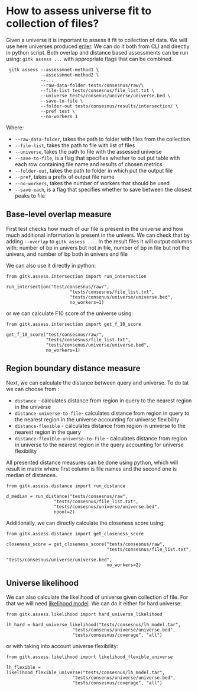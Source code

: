 # How to assess universe fit to collection of files?
Given a universe it is important to assess it fit to collection of data. 
We will use here universes produced [eriler](consensus-peaks.md). We can do it both from CLI and directly in python script. Both overlap and distance based assessments can be run using: ```gitk assess ...``` with appropriate flags that can be combined.

```
 gitk assess --assessmnet-method1 \
             --assessmnet-method2 \
             --...
             --raw-data-folder tests/consesnus/raw/\
             --file-list tests/consesnus/file_list.txt \
             --universe tests/consenus/universe/universe.bed \
             --save-to-file \
             --folder-out tests/consesnus/results/intersection/ \
             --pref test \
             --no-workers 1
```
Where:

- ``--raw-data-folder``, takes the path to folder with files from the collection
- ``--file-list``, takes the path to file with list of files
- ``--universe``, takes the path to file with the assessed universe
- ``--save-to-file``,  is a flag that specifies whether to out put table with each row 
containing file name and results of chosen metrics
- ``--folder-out``, takes the path to folder in which put the output file
- ``--pref``, takes a prefix of output file name
- ``--no-workers``, takes the number of workers that should be used
- ``--save-each``, is a flag that specifies whether to save between the closest peaks to file

## Base-level  overlap measure
First test checks how much of our file is present in the universe and how much 
additional information is present in the univers. We can check that by adding ```--overlap``` to ```gitk assess ...```. In the result files it will output columns with: number of bp in univers but not in file, number of bp in file but not the univers, and number of bp both in univers and file

We can also use it directly in python:

```
from gitk.assess.intersection import run_intersection

run_intersection("test/consesnus/raw/",
                        "tests/consesnus/file_list.txt",
                        "tests/consenus/universe/universe.bed",
                        no_workers=1)
```
or we can calculate F10 score of the universe using:

```
from gitk.assess.intersection import get_f_10_score

get_f_10_score("test/consesnus/raw/",
               "tests/consesnus/file_list.txt",
               "tests/consenus/universe/universe.bed",
               no_workers=1)
```

## Region boundary distance measure
Next, we can calculate the distance between query and universe. To do tat we can choose from :
 - ```distance``` - calculates distance from region in query to the nearest region in the universe
 - ```distance-universe-to-file```- calculates distance from region in query to the nearest region in the universe accounting for universe flexibility
 - ```distance-flexible``` - calculates distance from region in universe to the nearest region in the query
 - ```distance-flexible-universe-to-file``` - calculates distance from region in universe to the nearest region in the query accounting for universe flexibility


All presented distance measures can be done using python, which will result in matrix where first column is file names and the second one is median of distances. 

```
from gitk.assess.distance import run_distance

d_median = run_distance("tests/consesnus/raw",
                  "tests/consesnus/file_list.txt",
                  "tests/consesnus/universe/universe.bed",
                  npool=2)
```
Additionally, we can directly calculate the closeness score using:

```
from gitk.assess.distance import get_closeness_score

closeness_score = get_closeness_score("tests/consesnus/raw",
                                      "tests/consesnus/file_list.txt",
                                      "tests/consesnus/universe/universe.bed",
                                      no_workers=2)
```


## Universe likelihood

We can also calculate the likelihood of universe given collection of file. For that we
will need [likelihood model](consensus-peaks.md#making-likelihood-model-). We can do it
either for hard universe:

```
from gitk.assess.likelihood import hard_universe_likelihood

lh_hard = hard_universe_likelihood("tests/consesnus/lh_model.tar",
                         "tests/consenus/universe/universe.bed",
                         "tests/consesnus/coverage", "all")
```

or with taking into account universe flexibility:

```
from gitk.assess.likelihood import likelihood_flexible_universe

lh_flexible = likelihood_flexible_universe("tests/consesnus/lh_model.tar",
                         "tests/consenus/universe/universe.bed",
                         "tests/consesnus/coverage", "all")
```